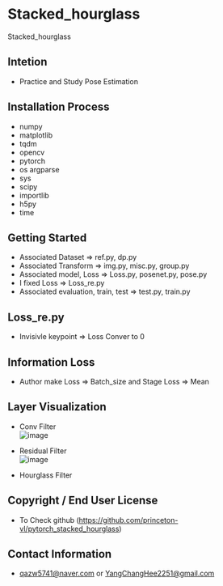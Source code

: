 
# Stacked_hourglass
Stacked_hourglass

## Intetion
* Practice and Study Pose Estimation

## Installation Process
* numpy
* matplotlib
* tqdm
* opencv
* pytorch
* os argparse
* sys
* scipy
* importlib
* h5py
* time

## Getting Started
* Associated Dataset => ref.py, dp.py
* Associated Transform => img.py, misc.py, group.py
* Associated model, Loss => Loss.py, posenet.py, pose.py
* I fixed Loss => Loss_re.py
* Associated evaluation, train, test => test.py, train.py

## Loss_re.py
* Invisivle keypoint => Loss Conver to 0

## Information Loss
* Author make Loss => Batch_size and Stage Loss => Mean

## Layer Visualization
* Conv Filter  
![image](https://user-images.githubusercontent.com/59610723/128319373-d2e8dbd5-1009-4b46-bb32-e03b2b26afde.png)
  
* Residual Filter  
![image](https://user-images.githubusercontent.com/59610723/128319493-602d907c-5c37-4b49-9dd4-2f8bb46d52b0.png)
  
* Hourglass Filter


## Copyright / End User License
* To Check github (https://github.com/princeton-vl/pytorch_stacked_hourglass)

## Contact Information
* qazw5741@naver.com or YangChangHee2251@gmail.com
